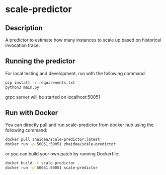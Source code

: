 # scale-predictor

## Description
A predictor to estimate how many instances to scale up based on historical invocation trace.

## Running the predictor

For local testing and development, run with the following command:
``` bash
pip install -r requirements.txt
python3 main.py
```
grpc server will be started on localhost:50051

## Run with Docker
You can directly pull and run scale-predictor from docker hub using the following command:
``` bash
docker pull zhaidea/scale-predictor:latest
docker run -p 50051:50051 zhaidea/scale-predictor
```

or you can build your own patch by running Dockerfile:
``` bash
docker build -t scale-predictor .
docker run -p 50051:50051 scale-predictor
```
